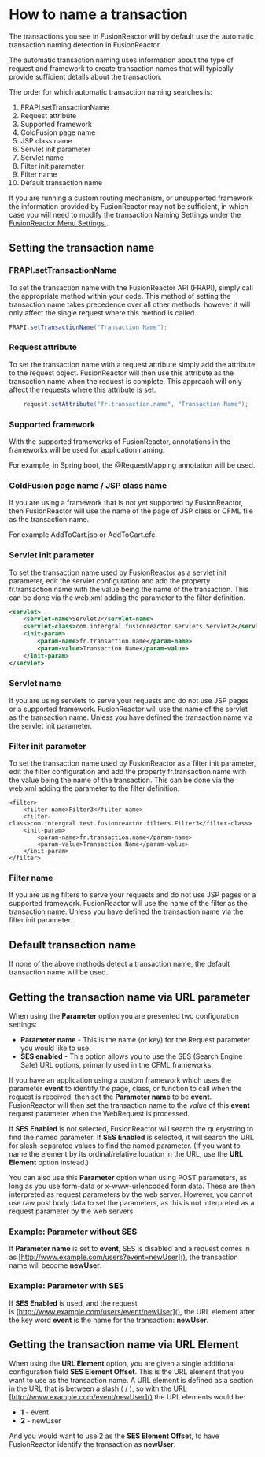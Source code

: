 # How to name a transaction 

The transactions you see in FusionReactor will by default use the automatic transaction naming detection in FusionReactor.

The automatic transaction naming uses information about the type of request and framework to create transaction names that will typically provide sufficient details about the transaction.

The order for which automatic transaction naming searches is:

1. FRAPI.setTransactionName
1. Request attribute
1. Supported framework
1. ColdFusion page name
1. JSP class name
1. Servlet init parameter
1. Servlet name
1. Filter init parameter
1. Filter name
1. Default transaction name

If you are running a custom routing mechanism, or unsupported framework the information provided by FusionReactor may not be sufficient, in which case you will need to modify the transaction Naming Settings under the [FusionReactor Menu Settings
](../Settings/Main-Menu.md).

## Setting the transaction name

### FRAPI.setTransactionName

To set the transaction name with the FusionReactor API (FRAPI), simply call the appropriate method within your code. This method of setting the transaction name takes precedence over all other methods, however it will only affect the single request where this method is called.

```java
FRAPI.setTransactionName("Transaction Name");
```

### Request attribute

To set the transaction name with a request attribute simply add the attribute to the request object. FusionReactor will then use this attribute as the transaction name when the request is complete. This approach will only affect the requests where this attribute is set.

```java
    request.setAttribute("fr.transaction.name", "Transaction Name");
```

### Supported framework

With the supported frameworks of FusionReactor, annotations in the frameworks will be used for application naming.

For example, in Spring boot, the @RequestMapping annotation will be used.

### ColdFusion page name / JSP class name

If you are using a framework that is not yet supported by FusionReactor, then FusionReactor will use the name of the page of JSP class or CFML file as the transaction name.

 For example AddToCart.jsp or AddToCart.cfc.

### Servlet init parameter

To set the transaction name used by FusionReactor as a servlet init parameter, edit the servlet configuration and add the property fr.transaction.name with the value being the name of the transaction. This can be done via the web.xml adding the parameter to the filter definition.

```xml
<servlet>
    <servlet-name>Servlet2</servlet-name>
    <servlet-class>com.intergral.fusionreactor.servlets.Servlet2</servlet-class>
    <init-param>
        <param-name>fr.transaction.name</param-name>
        <param-value>Transaction Name</param-value>
    </init-param>
</servlet>
```

### Servlet name

If you are using servlets to serve your requests and do not use JSP pages or a supported framework. FusionReactor will use the name of the servlet as the transaction name. Unless you have defined the transaction name via the servlet init parameter.

### Filter init parameter

To set the transaction name used by FusionReactor as a filter init parameter, edit the filter configuration and add the property fr.transaction.name with the value being the name of the transaction. This can be done via the web.xml adding the parameter to the filter definition.

```
<filter>
    <filter-name>Filter3</filter-name>
    <filter-class>com.intergral.test.fusionreactor.filters.Filter3</filter-class>
    <init-param>
        <param-name>fr.transaction.name</param-name>
        <param-value>Transaction Name</param-value>
    </init-param>
</filter>
```

### Filter name

If you are using filters to serve your requests and do not use JSP pages or a supported framework. FusionReactor will use the name of the filter as the transaction name. Unless you have defined the transaction name via the filter init parameter.

## Default transaction name

If none of the above methods detect a transaction name, the default transaction name will be used.

## Getting the transaction name via URL parameter

When using the **Parameter** option you are presented two
configuration settings:

-   **Parameter name** - This is the name (or key) for the Request
parameter you would like to use.
-   **SES enabled** - This option allows you to use the SES (Search
Engine Safe) URL options, primarily used in the CFML frameworks.

If you have an application using a custom framework which uses the
parameter **event** to identify the page, class, or function to call when
the request is received, then set the **Parameter name** to be **event**.
FusionReactor will then set the transaction name to the *value* of this
**event** request parameter when the WebRequest is processed.

If **SES Enabled** is not selected, FusionReactor will search the
querystring to find the named parameter. If **SES Enabled** is selected,
it will search the URL for slash-separated values to find the named
parameter. (If you want to name the element by its ordinal/relative
location in the URL, use the **URL Element** option instead.)

You can also use this **Parameter** option when using POST parameters, as
long as you use form-data or x-www-urlencoded form data. These are then
interpreted as request parameters by the web server. However, you cannot
use raw post body data to set the parameters, as this is not interpreted
as a request parameter by the web servers.

### Example: Parameter without SES

If **Parameter name** is set to **event**, SES is disabled and a request comes in as
[http://www.example.com/users?event=newUser](), the transaction name will become **newUser**.

### Example: Parameter with SES

If **SES Enabled** is used, and the request is [http://www.example.com/users/event/newUser](), the URL element after the key word **event** is the name for the transaction: **newUser**.

## Getting the transaction name via URL Element

When using the **URL Element** option, you are given a single additional
configuration field **SES Element Offset**. This is the URL element that
you want to use as the transaction name. A URL element is defined as a
section in the URL that is between a slash ( / ), so with the URL
[http://www.example.com/event/newUser]()
the URL elements would be:

-   **1** - event
-   **2** - newUser

And you would want to use 2 as the **SES Element Offset**, to have
FusionReactor identify the transaction as **newUser**.
